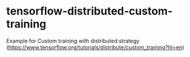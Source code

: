 # tensorflow-distributed-custom-training
Example for Custom training with distributed strategy (https://www.tensorflow.org/tutorials/distribute/custom_training?hl=en)
